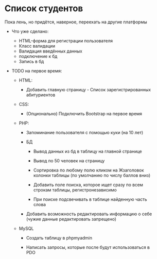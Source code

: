 # Список студентов

Пока лень, но придётся, наверное, переехать на другие платформы

* Что уже сделано: 

    + HTML-форма для регистрации пользователя
    + Класс валидации
    + Валидация введённых данных
    + подключение к бд
    + Запись в бд

* TODO на первое время: 

    * HTML:
    
        + Добавить главную страницу - Список зарегистрированных абитуриентов

    * CSS:

        + (Опционально) Подключить Bootstrap на первое время

    * PHP:

        + Запоминание пользователя с помощью куки (на 10 лет)

        + БД

            + Вывод данных из бд в таблицу на главной странице

            + Вывод по 50 человек на страницу

            + Сортировка по любому полю кликом на Жзаголовок колонки таблицы (по умолчанию по числу баллов вниз)

            + Добавить поле поиска, которое ищет сразу по всем строкам таблицы, регистронезависимо

            + При поиске подсвечивать в таблице найденную часть слова

        + Добавить возможность редактировать информацию о себе (чужие данные редактировать запрещено)


    * MySQL

        + Создать таблицу в phpmyadmin

        + Написать запросы, которые после будут использоваться в PDO